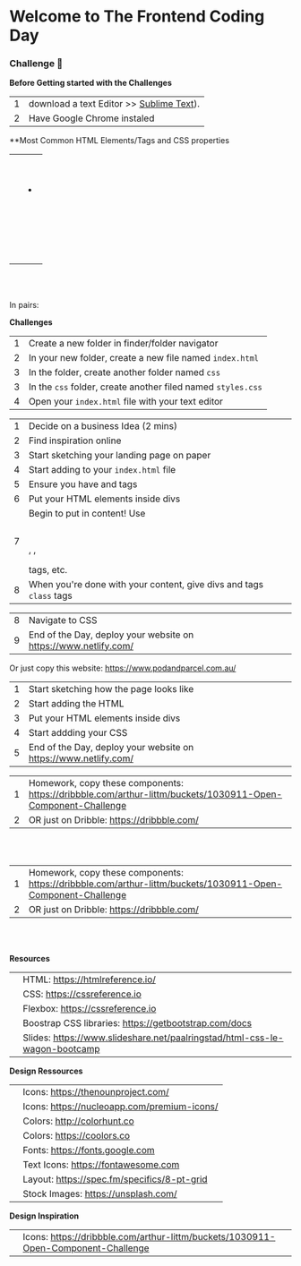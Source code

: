 # Welcome to The Frontend Coding Day

### Challenge 💪


**Before Getting started with the Challenges**

|  |  |
| ------ | ------ |
| 1 | download a text Editor >> [Sublime Text](https://www.sublimetext.com/)).
| 2 | Have Google Chrome instaled

**Most Common HTML Elements/Tags and CSS properties

|  |  |
| ------ | ------ |
|  | <!--- <h1></h1> , <h2></h2>, <h3></h3> -->
|  | <div></div>
|  | <p></p>
|  | <ul><li></li></ul>
|  | <a></a>
|  | <img>
|  | <h1>
|  | <h2>

<br/>
<br/>

In pairs:

**Challenges**

|  |  |
| ------ | ------ |
| 1 | Create a new folder in finder/folder navigator
| 2 | In your new folder, create a new file named `index.html`
| 3 | In the folder, create another folder named `css`
| 3 | In the `css` folder, create another filed named `styles.css`
| 4 | Open your `index.html` file with your text editor


|  |  |
| ------ | ------ |
| 1 | Decide on a business Idea (2 mins)
| 2 | Find inspiration online
| 3 | Start sketching your landing page on paper
| 4 | Start adding to your `index.html` file
| 5 | Ensure you have <head></head> and <body></body> tags
| 6 | Put your HTML elements inside divs <div></divs>
| 7 | Begin to put in content! Use <h1></h1>, <img>, <p></p> tags, etc.
| 8 | When you're done with your content, give divs and tags `class` tags

|  |  |
| ------ | ------ |
| 8 | Navigate to CSS
| 9 | End of the Day, deploy your website on https://www.netlify.com/


Or just copy this website: https://www.podandparcel.com.au/

|  |  |
| ------ | ------ |
| 1 | Start sketching how the page looks like
| 2 | Start adding the HTML
| 3 | Put your HTML elements inside divs <div></divs>
| 4 | Start addding your CSS
| 5 | End of the Day, deploy your website on https://www.netlify.com/

|  |  |
| ------ | ------ |
| 1 | Homework, copy these components: https://dribbble.com/arthur-littm/buckets/1030911-Open-Component-Challenge
| 2 | OR just on Dribble: https://dribbble.com/

<br/>
<br/>



|  |  |
| ------ | ------ |
| 1 | Homework, copy these components: https://dribbble.com/arthur-littm/buckets/1030911-Open-Component-Challenge
| 2 | OR just on Dribble: https://dribbble.com/

<br/>
<br/>





**Resources**

|  |  |
| ------ | ------ |
|  | HTML: https://htmlreference.io/
|  | CSS: https://cssreference.io
|  | Flexbox: https://cssreference.io
|  | Boostrap CSS libraries: https://getbootstrap.com/docs
|  | Slides: https://www.slideshare.net/paalringstad/html-css-le-wagon-bootcamp


**Design Ressources**

|  |  |
| ------ | ------ |
|  | Icons: https://thenounproject.com/
|  | Icons: https://nucleoapp.com/premium-icons/
|  | Colors: http://colorhunt.co
|  | Colors: https://coolors.co
|  | Fonts: https://fonts.google.com
|  | Text Icons: https://fontawesome.com
|  | Layout: https://spec.fm/specifics/8-pt-grid
|  | Stock Images: https://unsplash.com/

**Design Inspiration**

|  |  |
| ------ | ------ |
|  | Icons: https://dribbble.com/arthur-littm/buckets/1030911-Open-Component-Challenge









